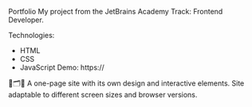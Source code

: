 Portfolio
My project from the JetBrains Academy Track: Frontend Developer.

Technologies:
- HTML
- CSS
- JavaScript
Demo: https://

🧰🗂🌌 A one-page site with its own design and interactive elements. Site adaptable to different screen sizes and browser versions.
